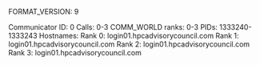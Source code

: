 FORMAT_VERSION: 9

Communicator ID: 0
Calls: 0-3
COMM_WORLD ranks: 0-3
PIDs: 1333240-1333243
Hostnames:
	Rank 0: login01.hpcadvisorycouncil.com
	Rank 1: login01.hpcadvisorycouncil.com
	Rank 2: login01.hpcadvisorycouncil.com
	Rank 3: login01.hpcadvisorycouncil.com
